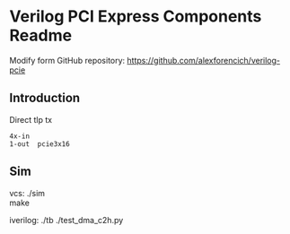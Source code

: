 # Verilog PCI Express Components Readme

Modify form  GitHub repository: https://github.com/alexforencich/verilog-pcie

## Introduction

Direct tlp tx 

	4x-in
	1-out  pcie3x16

## Sim
vcs:
./sim  
	make

iverilog:
./tb
	./test_dma_c2h.py


